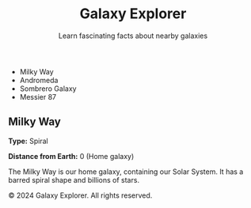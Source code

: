 <!DOCTYPE html>
<html lang="en">
<head>
<meta charset="UTF-8" />
<meta name="viewport" content="width=device-width, initial-scale=1, maximum-scale=1, user-scalable=no" />
<title>Galaxy Explorer</title>
<style>
  @import url('https://fonts.googleapis.com/css2?family=Orbitron:wght@400;700&display=swap');

  :root {
    --primary-color: #7f00ff;
    --secondary-color: #00ffe7;
    --background-color: #0b0c10;
    --text-color: #cfd8dc;
    --accent-glow: #a259ff;
  }

  * {
    box-sizing: border-box;
  }

  html, body {
    margin: 0;
    height: 100%;
    font-family: 'Orbitron', sans-serif;
    background: var(--background-color);
    color: var(--text-color);
  }

  body {
    display: flex;
    flex-direction: column;
    max-width: 350px;
    max-height: 600px;
    margin: 0 auto;
    padding: 1rem;
    overflow: hidden;
  }

  header {
    text-align: center;
    margin-bottom: 1rem;
    flex-shrink: 0;
  }

  header h1 {
    font-size: 1.8rem;
    text-shadow:
      0 0 8px var(--accent-glow),
      0 0 20px var(--primary-color);
  }

  #galaxy-list {
    list-style: none;
    padding: 0;
    margin: 0 0 1rem 0;
    max-height: 220px;
    overflow-y: auto;
    border: 1px solid var(--accent-glow);
    border-radius: 8px;
    background: #121417;
    flex-shrink: 0;
  }

  #galaxy-list li {
    padding: 0.5rem 1rem;
    border-bottom: 1px solid #222;
    cursor: pointer;
    transition: background 0.3s;
    font-size: 1rem;
  }

  #galaxy-list li:hover,
  #galaxy-list li.active {
    background: var(--primary-color);
    color: #fff;
    box-shadow: 0 0 8px var(--accent-glow);
  }

  #galaxy-details {
    background: #121417;
    padding: 1rem;
    border-radius: 8px;
    box-shadow: 0 0 15px var(--accent-glow);
    flex-grow: 1;
    overflow-y: auto;
    min-height: 180px;
    display: flex;
    flex-direction: column;
    justify-content: center;
  }

  #galaxy-details h2 {
    margin-top: 0;
    margin-bottom: 0.5rem;
    color: var(--secondary-color);
    text-shadow: 0 0 10px var(--secondary-color);
    font-size: 1.3rem;
  }

  #galaxy-details p {
    line-height: 1.4;
    font-size: 1rem;
  }

  footer {
    text-align: center;
    font-size: 0.85rem;
    color: #444;
    margin-top: 1rem;
    flex-shrink: 0;
  }

  #galaxy-list::-webkit-scrollbar {
    width: 8px;
  }

  #galaxy-list::-webkit-scrollbar-track {
    background: #101214;
  }

  #galaxy-list::-webkit-scrollbar-thumb {
    background: var(--accent-glow);
    border-radius: 10px;
  }

  @media (max-width: 400px) {
    body {
      max-width: 100%;
      padding: 0.8rem;
    }
    header h1 {
      font-size: 1.4rem;
    }
    #galaxy-details h2 {
      font-size: 1.1rem;
    }
    #galaxy-details p,
    #galaxy-list li {
      font-size: 0.9rem;
    }
  }
</style>
</head>
<body>
  <header>
    <h1>Galaxy Explorer</h1>
    <p>Learn fascinating facts about nearby galaxies</p>
  </header>

  <ul id="galaxy-list" role="listbox" aria-label="List of galaxies">
    <li role="option" tabindex="0" data-id="1" class="active">Milky Way</li>
    <li role="option" tabindex="0" data-id="2">Andromeda</li>
    <li role="option" tabindex="0" data-id="3">Sombrero Galaxy</li>
    <li role="option" tabindex="0" data-id="4">Messier 87</li>
  </ul>

  <section id="galaxy-details" aria-live="polite" tabindex="0">
    <h2>Milky Way</h2>
    <p><strong>Type:</strong> Spiral</p>
    <p><strong>Distance from Earth:</strong> 0 (Home galaxy)</p>
    <p>The Milky Way is our home galaxy, containing our Solar System. It has a barred spiral shape and billions of stars.</p>
  </section>

  <footer>
    &copy; 2024 Galaxy Explorer. All rights reserved.
  </footer>

<script>
  // Static galaxy data embedded in JS object
  const galaxyData = {
    1: {
      name: 'Milky Way',
      type: 'Spiral',
      distance: '0 (Home galaxy)',
      description: 'The Milky Way is our home galaxy, containing our Solar System. It has a barred spiral shape and billions of stars.'
    },
    2: {
      name: 'Andromeda',
      type: 'Spiral',
      distance: '2.537 million light years',
      description: 'The Andromeda Galaxy is the closest spiral galaxy to the Milky Way and is on a collision course with our galaxy in about 4 billion years.'
    },
    3: {
      name: 'Sombrero Galaxy',
      type: 'Unbarred spiral',
      distance: '29.3 million light years',
      description: 'The Sombrero Galaxy is famous for its bright nucleus and large central bulge. It appears with a distinctive sombrero shape.'
    },
    4: {
      name: 'Messier 87',
      type: 'Elliptical',
      distance: '53.5 million light years',
      description: 'Messier 87 is a giant elliptical galaxy notable for its supermassive black hole, the first black hole ever imaged by the Event Horizon Telescope.'
    }
  };

  const galaxyListElem = document.getElementById('galaxy-list');
  const galaxyDetails = document.getElementById('galaxy-details');

  function escapeHtml(text) {
    return text.replace(/[&<>"']/g, (match) => {
      const escapeMap = {'&':'&amp;', '<':'&lt;', '>':'&gt;', '"':'&quot;', "'":'&#39;'};
      return escapeMap[match];
    });
  }

  function displayGalaxy(id) {
    const galaxy = galaxyData[id];
    if (!galaxy) return;
    galaxyDetails.innerHTML = `
      <h2>${escapeHtml(galaxy.name)}</h2>
      <p><strong>Type:</strong> ${escapeHtml(galaxy.type)}</p>
      <p><strong>Distance from Earth:</strong> ${escapeHtml(galaxy.distance)}</p>
      <p>${escapeHtml(galaxy.description)}</p>
    `;
    galaxyDetails.focus();
  }

  function handleSelection(target) {
    // Remove active class from all list items
    const items = galaxyListElem.querySelectorAll('li');
    items.forEach(item => item.classList.remove('active'));
    // Add active to selected item
    target.classList.add('active');
    // Display corresponding galaxy details
    const id = target.dataset.id;
    displayGalaxy(id);
  }

  galaxyListElem.addEventListener('click', (e) => {
    if (e.target && e.target.tagName === 'LI') {
      handleSelection(e.target);
    }
  });

  galaxyListElem.addEventListener('keydown', (e) => {
    if (e.target && e.target.tagName === 'LI') {
      if (e.key === 'Enter' || e.key === ' ') {
        e.preventDefault();
        handleSelection(e.target);
      }
    }
  });

  // Initialize with Milky Way selected
  window.onload = () => {
    const firstItem = galaxyListElem.querySelector('li.active') || galaxyListElem.querySelector('li');
    if (firstItem) {
      displayGalaxy(firstItem.dataset.id);
    }
  };
</script>
</body>
</html>
</content>
</create_file>
